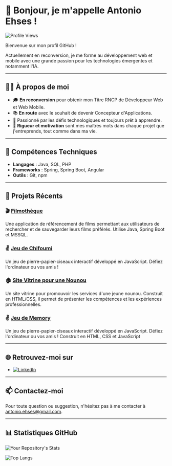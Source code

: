 # 👋 Bonjour, je m'appelle Antonio Ehses !

![Profile Views](https://komarev.com/ghpvc/?username=itsZed0&color=blue)

Bienvenue sur mon profil GitHub ! 

Actuellement en reconversion, je me forme au développement web et mobile avec une grande passion pour les technologies émergentes et notamment l'IA. 

---

## 🧑‍💻 À propos de moi

- 🎓 **En reconversion** pour obtenir mon Titre RNCP de Développeur Web et Web Mobile.
- 📚 **En route** avec le souhait de devenir Concepteur d'Applications.
- 🌟 Passionné par les défis technologiques et toujours prêt à apprendre.
- 💼 **Rigueur et motivation** sont mes maîtres mots dans chaque projet que j'entreprends, tout comme dans ma vie.

---

## 🔧 Compétences Techniques

- **Langages** : Java, SQL, PHP
- **Frameworks** : Spring, Spring Boot, Angular
- **Outils** : Git, npm

---

## 🚀 Projets Récents

### 🎬 [Filmothèque](https://github.com/tonioshakka/filmotheque)
Une application de référencement de films permettant aux utilisateurs de rechercher et de sauvegarder leurs films préférés. Utilise Java, Spring Boot et MSSQL.

### ✌️ [Jeu de Chifoumi](https://github.com/tonioshakka/Chifoumi)
Un jeu de pierre-papier-ciseaux interactif développé en JavaScript. Défiez l'ordinateur ou vos amis !

### 🏠 [Site Vitrine pour une Nounou](https://github.com/tonioshakka/Site-vitrine-nounou)
Un site vitrine pour promouvoir les services d'une jeune nounou. Construit en HTML/CSS, il permet de présenter les compétences et les expériences professionnelles.

### ✌️ [Jeu de Memory](https://https://github.com/tonioshakka/memory-js)
Un jeu de pierre-papier-ciseaux interactif développé en JavaScript. Défiez l'ordinateur ou vos amis ! Construit en HTML, CSS et JavaScript

---

## 🌐 Retrouvez-moi sur

- [![LinkedIn](https://img.shields.io/badge/LinkedIn-blue?logo=linkedin&logoColor=white)](https://www.linkedin.com/in/antonio-ehses-b21a22295/)

---

## 📫 Contactez-moi

Pour toute question ou suggestion, n'hésitez pas à me contacter à [antonio.ehses@gmail.com](mailto:antonio.ehses@gmail.com).

---

## 📊 Statistiques GitHub

![Your Repository's Stats](https://github-readme-stats.vercel.app/api?username=Tonioshakka&show_icons=true&theme=radical)

![Top Langs](https://github-readme-stats.vercel.app/api/top-langs/?username=Tonioshakka&layout=compact&theme=radical)
